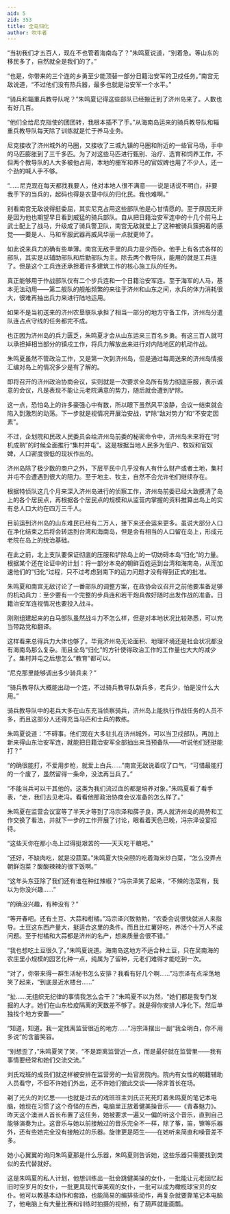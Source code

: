 ```yaml
---
aid: 5
zid: 353
title: 全岛归化
author: 吹牛者
---
```


“当初我们才五百人，现在不也管着海南岛了？”朱鸣夏说道，“别着急。等山东的移民多了，自然就全是我们的了。”

“也是，你带来的三个连的乡勇至少能顶替一部分日籍治安军的卫戍任务。”南宫无敌说道，“不过他们没有热兵器，最多也就是治安军一个水平。”

“骑兵和辎重兵教导队呢？”朱鸣夏记得这些部队已经搬迁到了济州岛来了。人数也有好几百。

“他们全给尼克指使的团团转，我根本插不了手。”从海南岛运来的骑兵教导队和辎重兵教导队每天除了训练就是忙于养马业务。

尼克接收了济州城外的马圈，又接收了三城九镇的马圈和附近的一些官马场，手中的马匹膨胀到了三千多匹。为了对这些马匹进行甄别、治疗、选育和饲养工作，不但两个教导队的人大多被他占用，本地的栅军和养马的官奴婢也用了不少人，还一个劲的喊人手不够。

“……尼克现在每天都找我要人，他对本地人很不满意——说是话说不明白，非要我手下的当兵的，起码也得是农垦中队的归化民。我也难啊。”

别看南宫无敌说得挺委屈，其实尼克占用这些部队他是心甘情愿的。至于原因无非是因为他也期望早日看到威猛的骑兵部队。自从把日籍治安军连中的十几个前马上武士配上了战马，升级成了骑兵警卫队，南宫无敌就爱上了这种被骑兵簇拥着的感觉——要是人、马和军服武器再威风华丽一点就更帅了。

如此说来兵力的确有些单薄。南宫无敌手里的兵力是少而杂。他手上有各式各样的部队，其实是以辅助部队和后勤部队为主。除去两个教导队，能用的就是工兵连了。但是这个工兵连还承担着许多建筑工作的核心施工队的任务。

真正能够用于作战部队仅有二个步兵连和一个日籍治安军连。至于海军的人马，基本无法动用——第二舰队的舰船频繁的来往于济州和山东之间，水兵的体力消耗很大，很难再抽出兵力来进行陆地运用。

如果不是当初送来的济州农垦联队承担了相当一部分的地方守备工作，济州岛分遣队连占点守线的任务都完不成。

也正因为济州岛的兵力匮乏，朱鸣夏才会从山东运来三百名乡勇。有这三百人就可以承担掉相当部分的镇戍工作，将兵力解放出来进行对内陆地区的机动作战。

朱鸣夏虽然不管政治工作，又是第一次到济州岛，但是通过每周送来的济州岛情报汇编对岛上的情况多少是有了解的。

即将召开的济州政治协商会议，实则就是一次要求全岛所有势力彻底臣服，表示诚意的会议，凡是表现不能让元老院满意的势力，随后就会遭到铲除。

这一点，恐怕岛上的许多豪强心中有数，所以眼下虽然风平浪静，会议一结束就会陷入到激烈的动荡。下一步就是视情况开展治安战，铲除“敌对势力”和“不安定因素”。

不过，企划院和民政人民委员会给济州岛前委的秘密命令中，济州岛未来将在“时机成熟”的时候全面推行“集村并屯”。这是根据当地人民多为佃户、牧奴和官奴婢，人口密度很低的现状作出的。

济州岛除了极少数的商户之外，下层平民中几乎没有人有什么财产或者土地，集村并屯不会遭遇到很大的阻力。至于地主、牧主，自然不会允许他们继续存在。

根据特侦队这几个月来深入济州岛进行的侦察工作，济州岛前委已经大致摸清了岛上的各个居民点，再根据各个居民点的规模和从监营内掌握的资料推算出岛上的实有总人口大约在四万三千人。

目前运到济州岛的山东难民已经有二万人，接下来还会运来更多。虽说大部分人口在净化结束之后将会转运到台湾和海南岛，但是会有相当的人口留在岛上，形成元老院在岛上的统治基础。

在此之前，北上支队要保证彻底的压服和铲除岛上的一切妨碍本岛“归化”的力量。根据某个还在论证中的计划：将一部分本岛的朝鲜百姓运到台湾和海南岛，从而加速他们的“归化”过程，只不过考虑到南下的运力问题才没有得到正式的批准。

朱鸣夏和南宫无敌讨论了一番部队的调整方案，在政协会议召开之前他要准备足够的机动兵力：至少要有一个完整的步兵连和若干炮兵做好随时出发作战的准备。日籍治安军连视情况也要投入战斗。

刚刚组建起来的白马部队虽然战斗力不怎么样，但是对本地状况比较熟悉，可以充当带路党和翻译。

这样看来总得兵力大体也够了。毕竟济州岛无论面积、地理环境还是社会状况都没有海南岛那么复杂。而且全岛“归化”的方针使得政治工作的工作量也大大的减少了。集村并屯之后想怎么“教育”都可以。

“尼克那里能够调出多少骑兵来？”

“骑兵教导队大概能出动一个连，不过骑兵教导队新兵多，老兵少，怕是没什么大用。”

骑兵教导队中的老兵大多在山东充当侦察骑兵，济州岛上能执行作战任务的人员不多，而且这部分人还得充当马匹和士兵的教练。

朱鸣夏说道：“不碍事。他们现在大多驻扎在济州城外，可以当卫戍部队。再加上新来得山东治安军连，就能把日籍治安军全部抽出来当预备队——听说他们还挺能打？”

“的确很能打，不爱用步枪，就爱上白兵……”南宫无敌说着叹了口气，“可惜最能打的一个废了，虽然留得一条命，没法再当兵了。”

“不能当兵可以干其他的。这类为我们流过血的都是培养对象。”朱鸣夏看了看手表，“走，我们去见老冯。看看他那政治协商会议准备的怎么样了。”

朱鸣夏在监营会议室等了半天才等到了冯宗泽和薛子良，两人就济州岛的局势和工作交换了看法，并就下一步的工作开展了讨论，眼看着天色已晚，冯宗泽设宴招待。

“这些天你在那小岛上过得挺艰苦的——天天吃干粮吧。”

“还好，不缺肉吃，就是没蔬菜。”朱鸣夏大快朵颐的吃着海米炒白菜，“怎么没弄点朝鲜泡菜？酸酸辣辣的很下饭啊。”

“这年头东亚除了我们还有谁在种红辣椒？”冯宗泽笑了起来，“不辣的泡菜有，我以为你没兴趣……”

“的确没兴趣，有种没有？”

“等开春吧。还有土豆、大蒜和柑橘。”冯宗泽兴致勃勃，“农委会说很快就派人来指导。土豆这东西产量大，挺适合这里的条件。而且比红薯好吃，养活个十万人不成问题。至于柑橘和大蒜都是济州的名产，想来质量会很不错。”

“我也想吃土豆很久了。”朱鸣夏说道。海南岛这地方不适合种土豆，只在吴南海的农庄里小规模的园艺化种一点，纯属为了留种，元老们难得才能吃到一次。

“对了，你带来得一群生活秘书怎么安排？我看有好几个啊……”冯宗泽有点淫荡地笑了起来，“到底是近水楼台……”

“扯……无组织无纪律的事情我怎么会干？”朱鸣夏不以为然，“她们都是我专门发掘的人才。她们在山东检疫隔离的天数差不够了。就是得你安排人净化下。然后单独找个地方安置——”

“知道，知道。我一定找离监营很近的地方……”冯宗泽摆出一副“我全明白，你不用多说”的含蓄笑容。

“别想歪了，”朱鸣夏笑了笑，“不是距离监营近一点，而是最好就在监营里——我有事情要经常和她们交流交流。”

刘氏戏班的成员们就这样被安排在监营旁的一处官房院内。院内有女性的朝籍辅助人员看守，不但不许她们外出，还不许她们彼此交谈——除非首长在场。

剃了光头的刘忆思——也就是过去的戏班班主刘氏正死死盯着朱鸣夏的笔记本电脑，她现在习惯了这个奇怪的东西，电脑里正放着健美操音乐——《青春魅力》。昨天这个澳洲人首长布置了这任务，她被要求一遍又一偏的听这个音乐，直到自己能够演奏为止。这音乐与她以前接触过的音乐完全不一样，除了筝，笛，镲等乐器外，还有些她完全没有接触过的乐器。旋律更是陌生——在她听来简直和噪音差不多。

她小心翼翼的询问朱鸣夏那是什么乐器，朱鸣夏则告诉她，这些乐器只需要找到类似的去代替就好。

这是朱鸣夏的私人计划，他想训练出一批会跳健美操的女仆，一批能让元老回忆起旧时空岁月的女仆，一批更具现代审美观的女仆，一批可以成为橄榄球宝贝的女仆。他可以教基本动作和套路，也能简易的编排些动作，再复杂就要靠笔记本电脑了，他电脑上有大量比赛和训练时拍摄的视频，有了葫芦就能画瓢。
